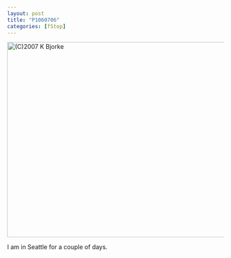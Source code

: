 ```yaml
---
layout: post
title: "P1060706"
categories: [fStop]
---
```

<img title="(C)2007 K Bjorke" src="http://www.botzilla.com/blog/pix2007/P1060706.jpg" width="807" height="454" border="0" />

I am in Seattle for a couple of days.

<!--more-->

